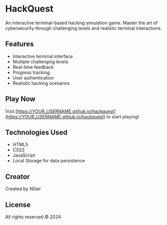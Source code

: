 # HackQuest

An interactive terminal-based hacking simulation game. Master the art of cybersecurity through challenging levels and realistic terminal interactions.

## Features
- Interactive terminal interface
- Multiple challenging levels
- Real-time feedback
- Progress tracking
- User authentication
- Realistic hacking scenarios

## Play Now
Visit [https://YOUR_USERNAME.github.io/hackquest](https://YOUR_USERNAME.github.io/hackquest) to start playing!

## Technologies Used
- HTML5
- CSS3
- JavaScript
- Local Storage for data persistence

## Creator
Created by N0air

## License
All rights reserved © 2024 